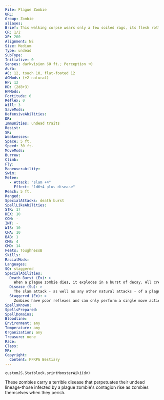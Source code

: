 ```yaml
---
File: Plague Zombie
URL: 
Group: Zombie
aliases: 
Brief: This walking corpse wears only a few soiled rags, its flesh rotting off its bones as it stumbles forward, arms outstretched.
CR: 1/2
XP: 200
Alignment: NE
Size: Medium
Type: undead
SubType: 
Initiative: 0
Senses: darkvision 60 ft.; Perception +0
Aura: 
AC: 12, touch 10, flat-footed 12
ACMods: (+2 natural)
HP: 12
HD: (2d8+3)
HPMods: 
Fortitude: 0
Reflex: 0
Will: 3
SaveMods: 
DefensiveAbilities: 
DR: 
Immunities: undead traits
Resist: 
SR: 
Weaknesses: 
Space: 5 ft.
Speed: 30 ft.
MoveMods: 
Burrow: 
Climb: 
Fly: 
Maneuverability: 
Swim: 
Melee: 
  - Attack: "slam +4"
    Effect: "1d6+4 plus disease"
Reach: 5 ft.
Ranged: 
SpecialAttacks: death burst
SpellLikeAbilities: 
STR: 17
DEX: 10
CON: -
INT: -
WIS: 10
CHA: 10
BAB: 1
CMB: 4
CMD: 14
Feats: ToughnessB
Skills: 
RacialMods: 
Languages: 
SQ: staggered
SpecialAbilities:
  Death Burst (Ex): >
    When a plague zombie dies, it explodes in a burst of decay. All creatures adjacent to the plague zombie are exposed to its plague as if struck by a slam attack and must make a Fortitude save or contract zombie rot.
  Disease (Su): >
    The slam attack - as well as any other natural attacks - of a plague zombie carries the zombie rot disease. Zombie rot: slam; save Fort DC 11; onset 1d4 days; frequency 1/day; effect 1d2 Con, this damage cannot be healed while the creature is infected; cure 2 consecutive saves. Anyone who dies while infected rises as a plague zombie in 2d6 hours.
  Staggered (Ex): >
    Zombies have poor reflexes and can only perform a single move action or standard action each round. A zombie can move up to its speed and attack in the same round as a charge action.
SpellsKnown: 
SpellsPrepared: 
SpellDomains: 
Bloodline: 
Environment: any
Temperature: any
Organization: any
Treasure: none
Race: 
Class: 
MR: 
Copyright:
  Content: PFRPG Bestiary
---
```

```dataviewjs
customJS.Statblock.printMonsterWiki(dv)
```
These zombies carry a terrible disease that perpetuates their undead lineage-those infected by a plague zombie's contagion rise as zombies themselves when they perish.
